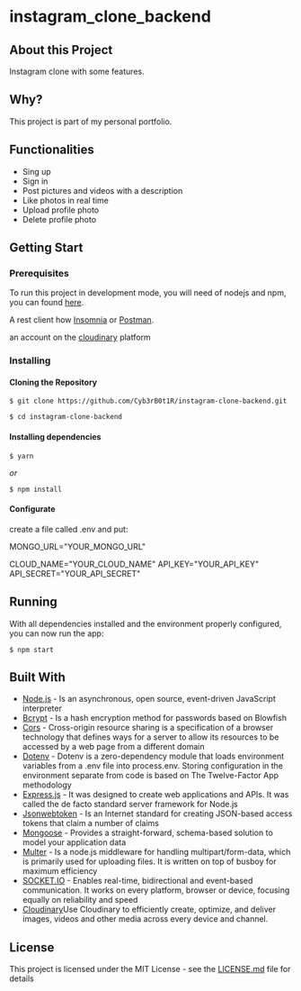 # instagram_clone_backend


<h2>About this Project</h2>
Instagram clone with some features.

<h2>Why?</h2>
This project is part of my personal portfolio.

<h2>Functionalities</h2>
<ul>
  <li>Sing up</li>
  <li>Sign in</li>
  <li>Post pictures and videos with a description</li>
  <li>Like photos in real time</li>
  <li>Upload profile photo</li>
  <li>Delete profile photo</li>
</ul>

<h2>Getting Start</h2>

<h3>Prerequisites</h3>

To run this project in development mode, you will need of nodejs and npm, you can found <a href="https://nodejs.org/en/">here</a>.

A rest client how <a href="https://insomnia.rest">Insomnia</a> or <a href="https://www.postman.com">Postman</a>.

an account on the <a href="https://cloudinary.com">cloudinary</a> platform

<h3>Installing</h4>
<h4>Cloning the Repository</h5>

`$ git clone https://github.com/Cyb3rB0t1R/instagram-clone-backend.git`

`$ cd instagram-clone-backend`

<h4>Installing dependencies</h3>

`$ yarn`

<i>or</i>

`$ npm install`

<h4>Configurate</h4>

create a file called .env and put:

MONGO_URL="YOUR_MONGO_URL"

CLOUD_NAME="YOUR_CLOUD_NAME"
API_KEY="YOUR_API_KEY"
API_SECRET="YOUR_API_SECRET"

<h2>Running</h2>
With all dependencies installed and the environment properly configured, you can now run the app:

`$ npm start` 

<h2>Built With</h2>

<ul>
  <li><a href="https://nodejs.org/en/">Node.js</a> - Is an asynchronous, open source, event-driven JavaScript interpreter</li>
  <li><a href="https://github.com/kelektiv/node.bcrypt.js/">Bcrypt</a> - Is a hash encryption method for passwords based on Blowfish</li>
  <li><a href="https://github.com/expressjs/cors">Cors</a> - Cross-origin resource sharing is a specification of a browser technology that defines ways for a server to allow its resources to be accessed by a web page from a different domain</li>
  <li><a href="https://github.com/motdotla/dotenv">Dotenv</a> - Dotenv is a zero-dependency module that loads environment variables from a .env file into process.env. Storing configuration in the environment separate from code is based on The Twelve-Factor App methodology</li>
  <li><a href="https://expressjs.com/pt-br/">Express.js</a> - It was designed to create web applications and APIs. It was called the de facto standard server framework for Node.js</li>
   <li><a href="https://github.com/auth0/node-jsonwebtoken">Jsonwebtoken</a> - Is an Internet standard for creating JSON-based access tokens that claim a number of claims</li>
  <li><a href="https://mongoosejs.com/">Mongoose</a> - Provides a straight-forward, schema-based solution to model your application data</li>
  <li><a href="https://github.com/expressjs/multer">Multer</a> - Is a node.js middleware for handling multipart/form-data, which is primarily used for uploading files. It is written on top of busboy for maximum efficiency</li>
  <li><a href="https://socket.io/">SOCKET.IO</a> - Enables real-time, bidirectional and event-based communication.
It works on every platform, browser or device, focusing equally on reliability and speed</li>
  <li><a href="https://cloudinary.com">Cloudinary</a>Use Cloudinary to efficiently create, optimize, and deliver images, videos and other media across every device and channel.</li>
</ul>

<h2>License</h2>

This project is licensed under the MIT License - see the <a href="https://github.com/Cyb3rB0t1R/instagram-clone-backend/blob/master/LICENSE">LICENSE.md</a> file for details


